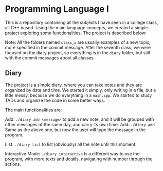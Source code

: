 # Programming Language I

This is a repository containing all the subjects I have seen in a college class, all C++ based. Using the main language concepts, we created a simple project exploring some functionalities. The project is described below:

Note:
All the folders named `class_x` are usually examples of a new topic, more specified in the commit message. After the seventh class, we were focused on the diary project, so everything is in the `diary` folder, but still with the commit messages about all classes.

## Diary

The project is a simple diary, where you can take notes and they are organized by date and time. We started it simply, only writing in a file, but a little messy, because we do everything in a `main.cpp`.
We started to study TADs and organize the code in some better ways.

The main functionalities are:

Add: `./diary add <message>` to add a new note, and it will be grouped with other messages of the same day, and carry its own time.
Add: `./diary add` Same as the above one, but now the user will type the message in the program.

List: `./diary list` to list (obviously) all the note until this moment.

Interactive Mode: `./diary interactive` Is a different way to use the program, with more texts and details, navigating with number through the actions.
